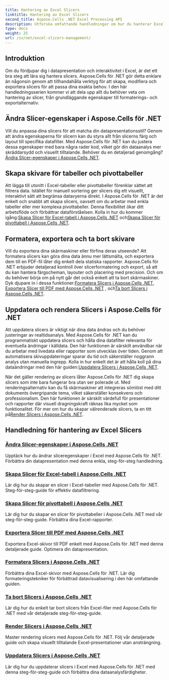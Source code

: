 ```yaml
---
title: Hantering av Excel Slicers
linktitle: Hantering av Excel Slicers
second_title: Aspose.Cells .NET Excel Processing API
description: Utforska omfattande handledningar om hur du hanterar Excel-skivor med Aspose.Cells för .NET. Lär dig hur du skapar, uppdaterar, formaterar och exporterar slicers utan ansträngning.
type: docs
weight: 25
url: /sv/net/excel-slicers-management/
---
```

## Introduktion

Om du fördjupar dig i datapresentation och interaktivitet i Excel, är det ett bra steg att lära sig hantera slicers. Aspose.Cells för .NET gör detta enklare än någonsin genom att tillhandahålla verktyg för att skapa, modifiera och exportera slicers för att passa dina exakta behov. I den här handledningsserien kommer vi att dela upp allt du behöver veta om hantering av slicer, från grundläggande egenskaper till formaterings- och exportalternativ.

## Ändra Slicer-egenskaper i Aspose.Cells för .NET
Vill du anpassa dina slicers för att matcha din datapresentationsstil? Genom att ändra egenskaperna för slicern kan du styra allt från slicerns färg och layout till specifika datafilter. Med Aspose.Cells för .NET kan du justera dessa egenskaper med bara några rader kod, vilket gör din dataanalys mer skräddarsydd och visuellt tilltalande. Behöver du en detaljerad genomgång?[Ändra Slicer-egenskaper i Aspose.Cells .NET](./change-slicer-properties/).

## Skapa skivare för tabeller och pivottabeller
 Att lägga till utsnitt i Excel-tabeller eller pivottabeller förenklar sättet att filtrera data. Istället för manuell sortering ger slicers dig ett visuellt, interaktivt sätt att begränsa datavyerna direkt. I Aspose.Cells för .NET är det enkelt och snabbt att skapa slicers, oavsett om du arbetar med enkla tabeller eller mer komplexa pivottabeller. Denna flexibilitet ökar ditt arbetsflöde och förbättrar dataförståelsen. Kolla in hur du kommer igång:[Skapa Slicer för Excel-tabell i Aspose.Cells .NET](./create-slicer-excel-table/) och[Skapa Slicer för pivottabell i Aspose.Cells .NET](./create-slicer-pivot-table/).

## Formatera, exportera och ta bort skivare
 Vill du exportera dina skärmaskiner eller förfina deras utseende? Att formatera slicers kan göra dina data ännu mer lättsmälta, och exportera dem till en PDF-fil låter dig enkelt dela statiska rapporter. Aspose.Cells för .NET erbjuder detaljerad kontroll över slicerformatering och export, så att du kan hantera färgscheman, layouter och placering med precision. Och om du behöver börja om på nytt går det också enkelt att ta bort skärmaskiner. Dyk djupare in i dessa funktioner:[Formatera Slicers i Aspose.Cells .NET](./format-slicers/), [Exportera Slicer till PDF med Aspose.Cells .NET](./export-slicer-to-pdf/) , och[Ta bort Slicers i Aspose.Cells .NET](./remove-slicers/).

## Uppdatera och rendera Slicers i Aspose.Cells för .NET

Att uppdatera slicers är viktigt när dina data ändras och du behöver justeringar av realtidsanalys. Med Aspose.Cells för .NET kan du programmatiskt uppdatera slicers och hålla dina datafilter relevanta för eventuella ändringar i källdata. Den här funktionen är särskilt användbar när du arbetar med livedata eller rapporter som utvecklas över tiden. Genom att automatisera skivuppdateringar sparar du tid och säkerställer noggrann analys utan manuella ingrepp. Kolla in hur enkelt det är att hålla koll på dina dataändringar med den här guiden:[Uppdatera Slicers i Aspose.Cells .NET](./update-slicers/).

När det gäller rendering av slicers låter Aspose.Cells för .NET dig skapa slicers som inte bara fungerar bra utan ser polerade ut. Med renderingsalternativ kan du få skärmaskiner att integreras sömlöst med ditt dokuments övergripande tema, vilket säkerställer konsekvens och professionalism. Den här funktionen är särskilt värdefull för presentationer och rapporter där visuell dragningskraft räknas lika mycket som funktionalitet. För mer om hur du skapar välrenderade slicers, ta en titt på[Render Slicers i Aspose.Cells .NET](./render-slicers/).

## Handledning för hantering av Excel Slicers
### [Ändra Slicer-egenskaper i Aspose.Cells .NET](./change-slicer-properties/)
Upptäck hur du ändrar sliceregenskaper i Excel med Aspose.Cells för .NET. Förbättra din datapresentation med denna enkla, steg-för-steg handledning.
### [Skapa Slicer för Excel-tabell i Aspose.Cells .NET](./create-slicer-excel-table/)
Lär dig hur du skapar en slicer i Excel-tabeller med Aspose.Cells för .NET. Steg-för-steg-guide för effektiv datafiltrering.
### [Skapa Slicer för pivottabell i Aspose.Cells .NET](./create-slicer-pivot-table/)
Lär dig hur du skapar en slicer för pivottabeller i Aspose.Cells .NET med vår steg-för-steg-guide. Förbättra dina Excel-rapporter.
### [Exportera Slicer till PDF med Aspose.Cells .NET](./export-slicer-to-pdf/)
Exportera Excel-skivor till PDF enkelt med Aspose.Cells för .NET med denna detaljerade guide. Optimera din datapresentation.
### [Formatera Slicers i Aspose.Cells .NET](./format-slicers/)
Förbättra dina Excel-skivor med Aspose.Cells för .NET. Lär dig formateringstekniker för förbättrad datavisualisering i den här omfattande guiden.
### [Ta bort Slicers i Aspose.Cells .NET](./remove-slicers/)
Lär dig hur du enkelt tar bort slicers från Excel-filer med Aspose.Cells för .NET med vår detaljerade steg-för-steg-guide.
### [Render Slicers i Aspose.Cells .NET](./render-slicers/)
Master rendering slicers med Aspose.Cells för .NET. Följ vår detaljerade guide och skapa visuellt tilltalande Excel-presentationer utan ansträngning.
### [Uppdatera Slicers i Aspose.Cells .NET](./update-slicers/)
Lär dig hur du uppdaterar slicers i Excel med Aspose.Cells för .NET med denna steg-för-steg-guide och förbättra dina dataanalysfärdigheter.